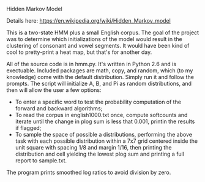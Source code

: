 Hidden Markov Model

Details here: https://en.wikipedia.org/wiki/Hidden_Markov_model

This is a two-state HMM plus a small English corpus. The goal of the project was to determine which initializations of the model would result in the clustering of consonant and vowel segments. It would have been kind of cool to pretty-print a heat map, but that's for another day.

All of the source code is in hmm.py. It's written in Python 2.6 and is exectuable. Included packages are math, copy, and random, which (to my knowledge) come with the default distribution. Simply run it and follow the prompts. The script will initialize A, B, and Pi as random distributions, and then will allow the user a few options:

- To enter a specific word to test the probability computation of the forward and backward algorithms;
- To read the corpus in english1000.txt once, compute softcounts and iterate until the change in plog sum is less that 0.001, printin the results if flagged;
- To sample the space of possible a distributions, performing the above task with each possible distribution within a 7x7 grid centered inside the unit square with spacing 1/8 and margin 1/16, then printing the distribution and cell yielding the lowest plog sum and printing a full report to sample.txt.

The program prints smoothed log ratios to avoid division by zero.
